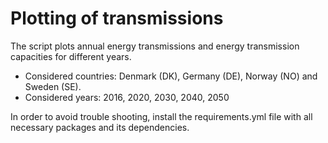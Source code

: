 # Plotting of transmissions

The script plots annual energy transmissions and energy transmission capacities for different years.

- Considered countries: Denmark (DK), Germany (DE), Norway (NO) and Sweden (SE).
- Considered years: 2016, 2020, 2030, 2040, 2050


In order to avoid trouble shooting, install the requirements.yml file with all necessary packages and its dependencies.
